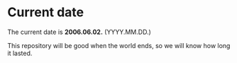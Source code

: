 # Current date

The current date is **2006.06.02.** (YYYY.MM.DD.)

This repository will be good when the world ends, so we will know how long it lasted.